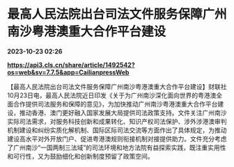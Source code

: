 # 最高人民法院出台司法文件服务保障广州南沙粤港澳重大合作平台建设

**2023-10-23 02:26**

**https://api3.cls.cn/share/article/1492542?os=web&sv=7.7.5&app=CailianpressWeb**

【最高人民法院出台司法文件服务保障广州南沙粤港澳重大合作平台建设】财联社10月23日电，最高人民法院近日印发《关于为广州南沙深化面向世界的粤港澳全面合作提供司法服务和保障的意见》，为加快推动广州南沙粤港澳重大合作平台建设，推动香港、澳门更好融入国家发展大局提供司法政策支持。文件关注广州南沙实际司法需求，对服务科技创新和成果转化、知识产权司法保护、涉外涉港澳审判机制建设和纠纷实质化解机制、国际区际司法交流等方面作出了具体规定，为推动建设高水平对外开放门户、促进粤港澳规则衔接机制对接提供助力。文件充分考虑了广州南沙“一国两制三法域”的司法环境和地方法院有益探索实践，既注重实用性和可行性，又为鼓励细化和创新制度预留了政策空间。